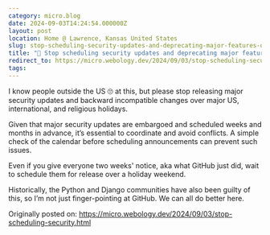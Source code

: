 ```yaml
---
category: micro.blog
date: 2024-09-03T14:24:54.000000Z
layout: post
location: Home @ Lawrence, Kansas United States
slug: stop-scheduling-security-updates-and-deprecating-major-features-over-holidays
title: "🚫 Stop scheduling security updates and deprecating major features over holidays"
redirect_to: https://micro.webology.dev/2024/09/03/stop-scheduling-security.html
tags: 
---
```


I know people outside the US 🙄 at this, but please stop releasing major security updates and backward incompatible changes over major US, international, and religious holidays.

Given that major security updates are embargoed and scheduled weeks and months in advance, it’s essential to coordinate and avoid conflicts. A simple check of the calendar before scheduling announcements can prevent such issues.

Even if you give everyone two weeks' notice, aka what GitHub just did, wait to schedule them for release over a holiday weekend.

Historically, the Python and Django communities have also been guilty of this, so I’m not just finger-pointing at GitHub. We can all do better here.

Originally posted on: https://micro.webology.dev/2024/09/03/stop-scheduling-security.html